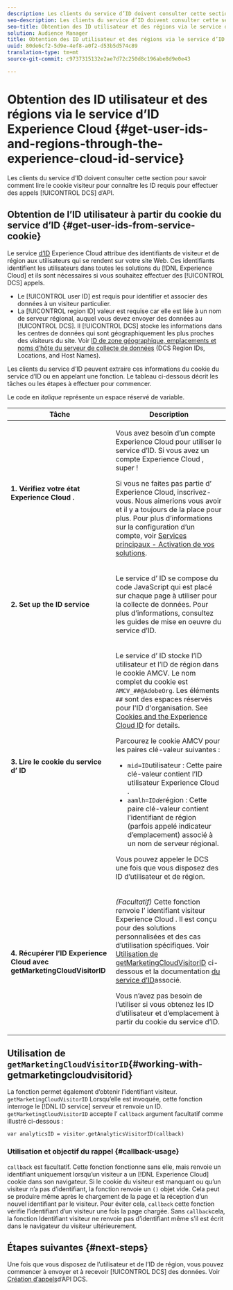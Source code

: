 ```yaml
---
description: Les clients du service d’ID doivent consulter cette section pour savoir comment lire le cookie visiteur pour connaître les ID requis pour effectuer des appels à l’API DCS.
seo-description: Les clients du service d’ID doivent consulter cette section pour savoir comment lire le cookie visiteur pour connaître les ID requis pour effectuer des appels à l’API DCS.
seo-title: Obtention des ID utilisateur et des régions via le service d’ID Experience Cloud
solution: Audience Manager
title: Obtention des ID utilisateur et des régions via le service d’ID Experience Cloud
uuid: 80de6cf2-5d9e-4ef8-a0f2-d53b5d574c89
translation-type: tm+mt
source-git-commit: c9737315132e2ae7d72c250d8c196abe8d9e0e43

---
```



# Obtention des ID utilisateur et des régions via le service d’ID Experience Cloud {#get-user-ids-and-regions-through-the-experience-cloud-id-service}

Les clients du service d’ID doivent consulter cette section pour savoir comment lire le cookie visiteur pour connaître les ID requis pour effectuer des appels [!UICONTROL DCS] d’API.

## Obtention de l’ID utilisateur à partir du cookie du service d’ID {#get-user-ids-from-service-cookie}

Le service [d’ID](https://marketing.adobe.com/resources/help/en_US/mcvid/) Experience Cloud attribue des identifiants de visiteur et de région aux utilisateurs qui se rendent sur votre site Web. Ces identifiants identifient les utilisateurs dans toutes les solutions du [!DNL Experience Cloud] et ils sont nécessaires si vous souhaitez effectuer des [!UICONTROL DCS] appels.

* Le [!UICONTROL user ID] est requis pour identifier et associer des données à un visiteur particulier.
* La [!UICONTROL region ID] valeur est requise car elle est liée à un nom de serveur régional, auquel vous devez envoyer des données au [!UICONTROL DCS]. Il [!UICONTROL DCS] stocke les informations dans les centres de données qui sont géographiquement les plus proches des visiteurs du site. Voir [ID de zone géographique, emplacements et noms d’hôte du serveur de collecte de données](../../../api/dcs-intro/dcs-api-reference/dcs-regions.md) (DCS Region IDs, Locations, and Host Names).

Les clients du service d’ID peuvent extraire ces informations du cookie du service d’ID ou en appelant une fonction. Le tableau ci-dessous décrit les tâches ou les étapes à effectuer pour commencer.

Le code en *italique* représente un espace réservé de variable.

<table id="table_660EBE1C24DD4FBE9DCE5191836C9135"> 
 <thead> 
  <tr> 
   <th colname="col1" class="entry"> Tâche </th> 
   <th colname="col2" class="entry"> Description </th> 
  </tr> 
 </thead>
 <tbody> 
  <tr> 
   <td colname="col1"> <p> <b>1. Vérifiez votre état <span class="keyword"> Experience Cloud</span> .</b> </p> </td> 
   <td colname="col2"> <p>Vous avez besoin d’un compte <span class="keyword"> Experience Cloud</span> pour utiliser le service d’ID. Si vous avez un compte <span class="keyword"> Experience Cloud</span> , super ! </p> <p> Si vous ne faites pas partie d’ <span class="keyword"> Experience Cloud</span>, inscrivez-vous. Nous aimerions vous avoir et il y a toujours de la place pour plus. Pour plus d’informations sur la configuration d’un compte, voir <a href="https://marketing.adobe.com/resources/help/en_US/mcloud/?f=core_services.html" format="https" scope="external"> Services principaux - Activation de vos solutions</a>. </p> </td> 
  </tr> 
  <tr> 
   <td colname="col1"> <p> <b>2. Set up the <span class="keyword"> ID service</span></b> </p> </td> 
   <td colname="col2"> <p>Le service <span class="keyword"> d’</span> ID se compose du code JavaScript qui est placé sur chaque page à utiliser pour la collecte de données. Pour plus d’informations, consultez les guides <a href="https://marketing.adobe.com/resources/help/en_US/mcvid/mcvid-implementation-guides.html" format="https" scope="external"></a> de mise en oeuvre du service d’ID. </p> </td> 
  </tr> 
  <tr> 
   <td colname="col1"> <p> <b>3. Lire le cookie du service <span class="keyword"> d’</span> ID</b> </p> </td> 
   <td colname="col2"> <p>Le service <span class="keyword"> d’</span> ID stocke l’ID utilisateur et l’ID de région dans le cookie AMCV. Le nom complet du cookie est <code>AMCV_<i>##</i>@AdobeOrg</code>. Les éléments <code><i>##</i></code> sont des espaces réservés pour l'ID d'organisation. See <a href="https://marketing.adobe.com/resources/help/en_US/mcvid/mcvid_cookies.html" format="https" scope="external"> Cookies and the Experience Cloud ID</a> for details. </p> <p>Parcourez le cookie AMCV pour les paires clé-valeur suivantes : </p> <p> 
     <ul id="ul_502ECFCDDD084D448B5EDC4E5C0909C1"> 
      <li id="li_662FFA36AC854E699D50A183B161D654"> <code>mid=ID<i></i></code>utilisateur : Cette paire clé-valeur contient l’ID utilisateur <span class="keyword"> Experience Cloud</span> . </li> 
      <li id="li_65422233187B4217B50DC52DBD58F404"> <code>aamlh=ID<i>de</i></code>région : Cette paire clé-valeur contient l’identifiant de région (parfois appelé indicateur <span class="term"></span>d’emplacement) associé à un nom de serveur régional. </li> 
     </ul> </p> <p>Vous pouvez appeler le <span class="wintitle"> DCS</span> une fois que vous disposez des ID d’utilisateur et de région. </p> </td> 
  </tr> 
  <tr> 
   <td colname="col1"> <p> <b>4. Récupérer l’ID <span class="keyword"> Experience Cloud</span> avec getMarketingCloudVisitorID</b> </p> </td> 
   <td colname="col2"> <p><i>(Facultatif)</i> Cette fonction renvoie l’ <span class="keyword"> identifiant visiteur Experience Cloud</span> . Il est conçu pour des solutions personnalisées et des cas d’utilisation spécifiques. Voir <a href="../../../api/dcs-intro/dcs-s2s/dcs-mcid-ids.md#working-with-getmarketingcloudvisitorid"> Utilisation de getMarketingCloudVisitorID</a> ci-dessous et la documentation <a href="https://marketing.adobe.com/resources/help/en_US/mcvid/mcvid-getmcvid.html" format="https" scope="external"> du service d’ID</a>associé. </p> <p>Vous n’avez pas besoin de l’utiliser si vous obtenez les ID d’utilisateur et d’emplacement à partir du cookie du service d’ID. </p> </td> 
  </tr> 
 </tbody> 
</table>

## Utilisation de `getMarketingCloudVisitorID`{#working-with-getmarketingcloudvisitorid}

La fonction permet également d’obtenir l’identifiant visiteur. `getMarketingCloudVisitorID` Lorsqu’elle est invoquée, cette fonction interroge le [!DNL ID service] serveur et renvoie un ID. `getMarketingCloudVisitorID` accepte l’ `callback` argument facultatif comme illustré ci-dessous :

`var analyticsID = visitor.getAnalyticsVisitorID(callback)`

### Utilisation et objectif du rappel {#callback-usage}

`callback` est facultatif. Cette fonction fonctionne sans elle, mais renvoie un identifiant uniquement lorsqu’un visiteur a un [!DNL Experience Cloud] cookie dans son navigateur. Si le cookie du visiteur est manquant ou qu’un visiteur n’a pas d’identifiant, la fonction renvoie un `()` objet vide. Cela peut se produire même après le chargement de la page et la réception d’un nouvel identifiant par le visiteur. Pour éviter cela, `callback` cette fonction vérifie l’identifiant d’un visiteur une fois la page chargée. Sans `callback`cela, la fonction Identifiant visiteur ne renvoie pas d’identifiant même s’il est écrit dans le navigateur du visiteur ultérieurement.

## Étapes suivantes {#next-steps}

Une fois que vous disposez de l’utilisateur et de l’ID de région, vous pouvez commencer à envoyer et à recevoir [!UICONTROL DCS] des données. Voir [Création d’appels](../../../api/dcs-intro/dcs-s2s/dcs-s2s-calls.md)d’API DCS.